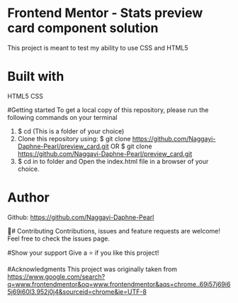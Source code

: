 # Frontend Mentor - Stats preview card component solution 
This project is meant to test my ability to use CSS and HTML5 

# Built with 
HTML5 
CSS 

#Getting started 
To get a local copy of this repository, please run the following commands on your terminal
1. $ cd (This is a folder of your choice)
2. Clone this repository using: 
$ git clone https://github.com/Naggayi-Daphne-Pearl/preview_card.git
OR
$ git clone https://github.com/Naggayi-Daphne-Pearl/preview_card.git
3. $ cd in to folder and Open the index.html file in a browser of your choice.

# Author 
Github: https://github.com/Naggayi-Daphne-Pearl

🤝# Contributing
Contributions, issues and feature requests are welcome!
Feel free to check the issues page.

#Show your support
Give a ⭐️ if you like this project!

#Acknowledgments
This project was originally taken from https://www.google.com/search?q=www.frontendmentor&oq=www.frontendmentor&aqs=chrome..69i57j69i65j69i60l3.952j0j4&sourceid=chrome&ie=UTF-8
